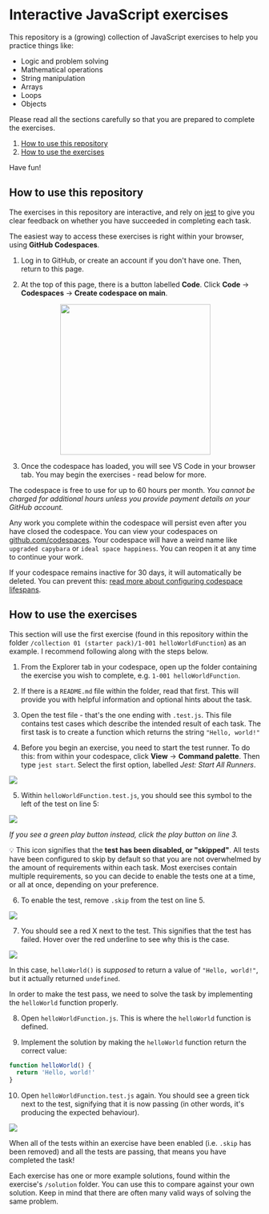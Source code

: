 # Interactive JavaScript exercises

This repository is a (growing) collection of JavaScript exercises to help you practice things like:

- Logic and problem solving 
- Mathematical operations
- String manipulation
- Arrays
- Loops
- Objects

Please read all the sections carefully so that you are prepared to complete the exercises.

1. [How to use this repository](#how-to-use-this-repository)
2. [How to use the exercises](#how-to-use-the-exercises)

Have fun!

## How to use this repository

The exercises in this repository are interactive, and rely on [jest](https://jestjs.io/) to give you clear feedback on whether you have succeeded in completing each task.

The easiest way to access these exercises is right within your browser, using **GitHub Codespaces**.

1. Log in to GitHub, or create an account if you don't have one. Then, return to this page.

2. At the top of this page, there is a button labelled **Code**. Click **Code** -> **Codespaces** -> **Create codespace on main**.

<p align="center">
  <img src="https://gcdnb.pbrd.co/images/C55Jp0VzAUip.png?o=1" width="300">
</p>

3. Once the codespace has loaded, you will see VS Code in your browser tab. You may begin the exercises - read below for more.

The codespace is free to use for up to 60 hours per month. *You cannot be charged for additional hours unless you provide payment details on your GitHub account.*

Any work you complete within the codespace will persist even after you have closed the codespace. You can view your codespaces on [github.com/codespaces](https://github.com/codespaces). Your codespace will have a weird name like `upgraded capybara` or `ideal space happiness`. You can reopen it at any time to continue your work.

If your codespace remains inactive for 30 days, it will automatically be deleted. You can prevent this: [read more about configuring codespace lifespans](https://docs.github.com/en/codespaces/setting-your-user-preferences/configuring-automatic-deletion-of-your-codespaces?tool=webui).

## How to use the exercises

This section will use the first exercise (found in this repository within the folder `/collection 01 (starter pack)/1-001 helloWorldFunction`) as an example. I recommend following along with the steps below.

1. From the Explorer tab in your codespace, open up the folder containing the exercise you wish to complete, e.g. `1-001 helloWorldFunction`.

2. If there is a `README.md` file within the folder, read that first. This will provide you with helpful information and optional hints about the task.

3. Open the test file - that's the one ending with `.test.js`. This file contains test cases which describe the intended result of each task. The first task is to create a function which returns the string `"Hello, world!"`

4. Before you begin an exercise, you need to start the test runner. To do this: from within your codespace, click **View** -> **Command palette**. Then type `jest start`. Select the first option, labelled *Jest: Start All Runners*.

![](https://gcdnb.pbrd.co/images/6u0kF8W7GBum.png?o=1)

5. Within `helloWorldFunction.test.js`, you should see this symbol to the left of the test on line 5:

![](https://gcdnb.pbrd.co/images/olHQxSr5357P.png?o=1)

*If you see a green play button instead, click the play button on line 3.*

💡 This icon signifies that the **test has been disabled, or "skipped"**. All tests have been configured to skip by default so that you are not overwhelmed by the amount of requirements within each task. Most exercises contain multiple requirements, so you can decide to enable the tests one at a time, or all at once, depending on your preference.

6. To enable the test, remove `.skip` from the test on line 5.

![](https://gcdnb.pbrd.co/images/GM7UlfTnmB4i.png?o=1)

7. You should see a red X next to the test. This signifies that the test has failed. Hover over the red underline to see why this is the case.

![](https://gcdnb.pbrd.co/images/qcxYYjfNTjuV.png?o=1)

In this case, `helloWorld()` is *supposed* to return a value of `"Hello, world!"`, but it actually returned `undefined`.

In order to make the test pass, we need to solve the task by implementing the `helloWorld` function properly.

8. Open `helloWorldFunction.js`. This is where the `helloWorld` function is defined.

9. Implement the solution by making the `helloWorld` function return the correct value:

```js
function helloWorld() {
  return 'Hello, world!'
}
```

10. Open `helloWorldFunction.test.js` again. You should see a green tick next to the test, signifying that it is now passing (in other words, it's producing the expected behaviour).

![](https://gcdnb.pbrd.co/images/9llVySZxElWu.png?o=1)


When all of the tests within an exercise have been enabled (i.e. `.skip` has been removed) and all the tests are passing, that means you have completed the task!

Each exercise has one or more example solutions, found within the exercise's `/solution` folder. You can use this to compare against your own solution. Keep in mind that there are often many valid ways of solving the same problem.